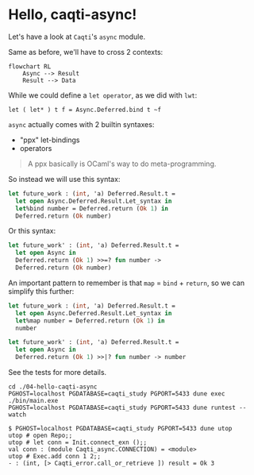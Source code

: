 # Hello, caqti-async!

Let's have a look at `Caqti`'s `async` module.

Same as before, we'll have to cross 2 contexts:


```mermaid
flowchart RL
    Async --> Result
    Result --> Data
```

While we could define a `let operator`, as we did with `lwt`:

```
let ( let* ) t f = Async.Deferred.bind t ~f
```

`async` actually comes with 2 builtin syntaxes:

 - "ppx" let-bindings
 - operators

> A ppx basically is OCaml's way to do meta-programming.

So instead we will use this syntax:

```ocaml
let future_work : (int, 'a) Deferred.Result.t =
  let open Async.Deferred.Result.Let_syntax in
  let%bind number = Deferred.return (Ok 1) in
  Deferred.return (Ok number)
```

Or this syntax:

```ocaml
let future_work' : (int, 'a) Deferred.Result.t =
  let open Async in
  Deferred.return (Ok 1) >>=? fun number ->
  Deferred.return (Ok number)
```

An important pattern to remember is that `map` = `bind` + `return`, so we can simplify this further:

```ocaml
let future_work : (int, 'a) Deferred.Result.t =
  let open Async.Deferred.Result.Let_syntax in
  let%map number = Deferred.return (Ok 1) in
  number

let future_work' : (int, 'a) Deferred.Result.t =
  let open Async in
  Deferred.return (Ok 1) >>|? fun number -> number
```

See the tests for more details.

```
cd ./04-hello-caqti-async
PGHOST=localhost PGDATABASE=caqti_study PGPORT=5433 dune exec ./bin/main.exe
PGHOST=localhost PGDATABASE=caqti_study PGPORT=5433 dune runtest --watch
```

```
$ PGHOST=localhost PGDATABASE=caqti_study PGPORT=5433 dune utop
utop # open Repo;;
utop # let conn = Init.connect_exn ();;
val conn : (module Caqti_async.CONNECTION) = <module>
utop # Exec.add conn 1 2;;
- : (int, [> Caqti_error.call_or_retrieve ]) result = Ok 3
```